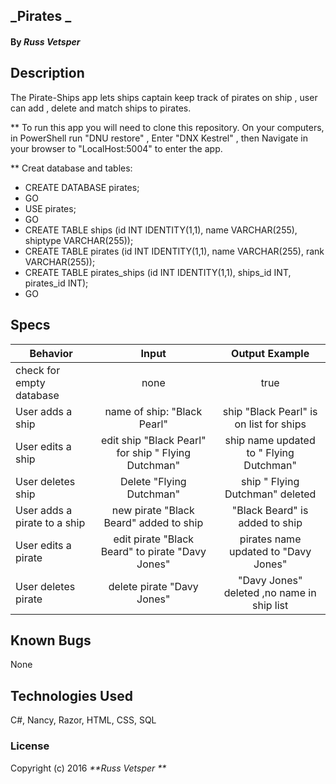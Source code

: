 ## _Pirates _
#### By _**Russ Vetsper**_




## Description

The Pirate-Ships app lets ships captain keep track of pirates on ship , user can add , delete and match ships to pirates.

** To run this app you will need to clone this repository. On your computers, in PowerShell run "DNU restore" , Enter "DNX Kestrel" , then  Navigate in your browser to "LocalHost:5004" to enter the app.

** Creat database and tables:
* CREATE DATABASE pirates;
* GO
* USE pirates;
* GO
* CREATE TABLE ships (id INT IDENTITY(1,1), name VARCHAR(255), shiptype VARCHAR(255));
* CREATE TABLE pirates (id INT IDENTITY(1,1), name VARCHAR(255), rank VARCHAR(255));
* CREATE TABLE pirates_ships (id INT IDENTITY(1,1), ships_id INT, pirates_id INT);
* GO

## Specs

| Behavior     | Input  |Output Example  |
| ------------- |:-----:|:----------: |
| check for empty database | none | true |
| User adds a ship| name of ship: "Black Pearl" |ship "Black Pearl" is on list for ships  |
| User edits a ship | edit ship "Black Pearl" for ship " Flying Dutchman" | ship name updated to " Flying Dutchman"|
| User deletes ship | Delete "Flying Dutchman"  | ship " Flying Dutchman" deleted |
| User adds a pirate to a ship | new pirate "Black Beard" added to ship | "Black Beard" is added to ship  |
| User edits a pirate | edit pirate "Black Beard" to pirate "Davy Jones" |pirates name updated to "Davy Jones"
|User deletes pirate| delete pirate "Davy Jones"| "Davy Jones" deleted ,no name in ship list|



## Known Bugs


None

## Technologies Used
 C#, Nancy, Razor, HTML, CSS, SQL

### License
Copyright (c) 2016 _**Russ Vetsper **_
